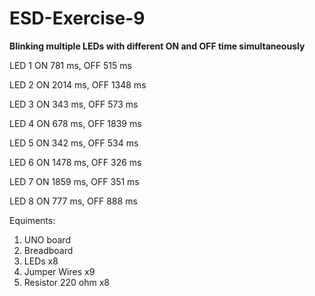 # ESD-Exercise-9

**Blinking multiple LEDs with different ON and OFF time simultaneously**

LED 1 ON 781 ms, OFF 515 ms

LED 2 ON 2014 ms, OFF 1348 ms

LED 3 ON 343 ms, OFF 573 ms

LED 4 ON 678 ms, OFF 1839 ms

LED 5 ON 342 ms, OFF 534 ms

LED 6 ON 1478 ms, OFF 326 ms

LED 7 ON 1859 ms, OFF 351 ms

LED 8 ON 777 ms, OFF 888 ms

Equiments:

1. UNO board
2. Breadboard
3. LEDs x8
4. Jumper Wires x9
5. Resistor 220 ohm x8

